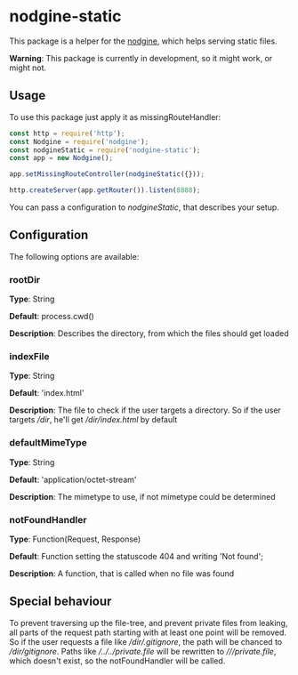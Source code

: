 # nodgine-static

This package is a helper for the [nodgine](https://github.com/sateffen/nodgine), which helps serving static files.

**Warning**: This package is currently in development, so it might work, or might not.

## Usage

To use this package just apply it as missingRouteHandler:

```js
const http = require('http');    
const Nodgine = require('nodgine');
const nodgineStatic = require('nodgine-static');
const app = new Nodgine();

app.setMissingRouteController(nodgineStatic({}));

http.createServer(app.getRouter()).listen(8888);
```

You can pass a configuration to *nodgineStatic*, that describes your setup.

## Configuration

The following options are available:

### rootDir

**Type**: String

**Default**: process.cwd()

**Description**: Describes the directory, from which the files should get loaded

### indexFile

**Type**: String

**Default**: 'index.html'

**Description**: The file to check if the user targets a directory. So if the user targets */dir*, he'll get
*/dir/index.html* by default

### defaultMimeType

**Type**: String

**Default**: 'application/octet-stream'

**Description**: The mimetype to use, if not mimetype could be determined

### notFoundHandler

**Type**: Function(Request, Response)

**Default**: Function setting the statuscode 404 and writing 'Not found';

**Description**: A function, that is called when no file was found

## Special behaviour

To prevent traversing up the file-tree, and prevent private files from leaking, all parts of the request path starting
with at least one point will be removed. So if the user requests a file like */dir/.gitignore*, the path will be chanced
to */dir/gitignore*. Paths like */../../private.file* will be rewritten to *///private.file*, which doesn't exist, so
the notFoundHandler will be called.
